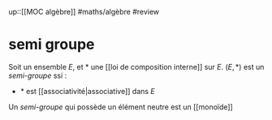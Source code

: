 up::[[MOC algèbre]]
#maths/algèbre #review 
# semi groupe
Soit un ensemble $E$, et $*$ une [[loi de composition interne]] sur $E$.
$(E, *)$ est un _semi-groupe_ ssi :
 - $*$ est [[associativité|associative]] dans $E$

Un _semi-groupe_ qui possède un élément neutre est un [[monoïde]]
